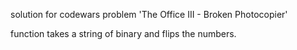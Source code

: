 solution for codewars problem 'The Office III - Broken Photocopier'

function takes a string of binary and flips the numbers.